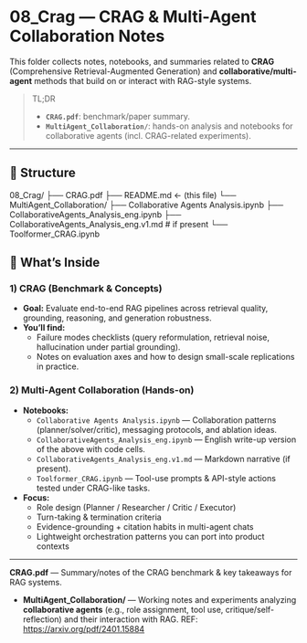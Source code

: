 # 08_Crag — CRAG & Multi-Agent Collaboration Notes

This folder collects notes, notebooks, and summaries related to **CRAG** (Comprehensive Retrieval-Augmented Generation) and **collaborative/multi-agent** methods that build on or interact with RAG-style systems.

> TL;DR  
> - **`CRAG.pdf`**: benchmark/paper summary.  
> - **`MultiAgent_Collaboration/`**: hands-on analysis and notebooks for collaborative agents (incl. CRAG-related experiments).  

---

## 📁 Structure
08_Crag/
├── CRAG.pdf
├── README.md ← (this file)
└── MultiAgent_Collaboration/
├── Collaborative Agents Analysis.ipynb
├── CollaborativeAgents_Analysis_eng.ipynb
├── CollaborativeAgents_Analysis_eng.v1.md # if present
└── Toolformer_CRAG.ipynb


## 📝 What’s Inside

### 1) CRAG (Benchmark & Concepts)
- **Goal:** Evaluate end-to-end RAG pipelines across retrieval quality, grounding, reasoning, and generation robustness.  
- **You’ll find:**  
  - Failure modes checklists (query reformulation, retrieval noise, hallucination under partial grounding).  
  - Notes on evaluation axes and how to design small-scale replications in practice.

### 2) Multi-Agent Collaboration (Hands-on)
- **Notebooks:**  
  - `Collaborative Agents Analysis.ipynb` — Collaboration patterns (planner/solver/critic), messaging protocols, and ablation ideas.  
  - `CollaborativeAgents_Analysis_eng.ipynb` — English write-up version of the above with code cells.  
  - `CollaborativeAgents_Analysis_eng.v1.md` — Markdown narrative (if present).  
  - `Toolformer_CRAG.ipynb` — Tool-use prompts & API-style actions tested under CRAG-like tasks.
- **Focus:**  
  - Role design (Planner / Researcher / Critic / Executor)  
  - Turn-taking & termination criteria  
  - Evidence-grounding + citation habits in multi-agent chats  
  - Lightweight orchestration patterns you can port into product contexts

---

**CRAG.pdf** — Summary/notes of the CRAG benchmark & key takeaways for RAG systems.  
- **MultiAgent_Collaboration/** — Working notes and experiments analyzing **collaborative agents** (e.g., role assignment, tool use, critique/self-reflection) and their interaction with RAG.
REF: https://arxiv.org/pdf/2401.15884
